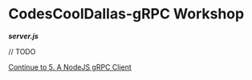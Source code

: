 CodesCoolDallas-gRPC Workshop
=============================

***server.js***

// TODO

[Continue to 5. A NodeJS gRPC Client](../5_node_client)
